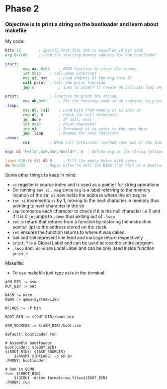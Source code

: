 # Phase 2

### Objective is to print a string on the bootloader and learn about makefile 

My code:
```asm
bits 16	       ; Specify that this asm is based on 16 bit arch
org 0x7c00     ; Load the starting memory address for the bootloader

start:	
        mov ax, 0x03    ; BIOS function to clear the screen
        int 0x10	; Call BIOS interrupt
        mov si, msg     ; Load address of the msg into SI
        call print	; Call the print function
        jmp $           ; Jump to itself to create an infinite loop and keep the bootloader running

print:	      		; Function to print the string
        mov ah,0x0e   	; Set the function code in ah register to print
.loop:
        mov al, [si]  	; Load byte from memory at si into al
    	cmp al, 0     	; Check for null terminator
    	je .done      	; If null, exit
    	int 0x10      	; Print character
    	inc si        	; Increment si to point to the next byte
    	jmp .loop     	; Repeat for next character
.done:
        ret	      	; When null terminator reached come out of the function

msg: db "Hello",0aH,0dH,"World!", 0  ; Define msg as the string followed by the null byte for terminating 

times 510-($-$$) db 0	  ; Fill the empty bytes with zeros
dw 0xaa55		  ; Magic bytes to tell the BIOS that this is a bootloader
```

Some other things to keep in mind:
- `si` register is source index and is used as a pointer for string operations
- On running `mov si, msg` since `msg` is a label referring to the memory location of the str, `si` now holds the address where the str begins
- `inc si` increments `si` by 1, moving to the next character in memory thus pointing to next character in the str
- `cmp` compares each character to check if it is the null character i.e 0 and if it is 0 `je` jumps to `.done` thus exiting out of `.loop`
- `ret` is return that returns from a function by restoring the instruction pointer (ip) to the address stored on the stack
- `ret` ensures the function returns to where it was called
- `OaH` and `0dH` represent line feed and carriage return respectively
- `print_f` is a Global Label	and can be used across the entire program	
- `.loop` and `.done` are Local Label and can be only used inside function `print_f`

Makefile:

- To use makefile just type `make` in the terminal

```make
ASM_DIR := asm
OUT_DIR := out

NASM := nasm
QEMU := qemu-system-i386

NFLAGS := -f bin

BOOT_BIN := $(OUT_DIR)/boot.bin

ASM_SOURCES := $(ASM_DIR)/boot.asm

default: bootloader run

# Assemble bootloader
bootloader: $(BOOT_BIN)
$(BOOT_BIN): $(ASM_SOURCES)
	$(NASM) $(NFLAGS) -o $@ $<
.PHONY: bootloader

# Run in QEMU
run: $(BOOT_BIN)
	$(QEMU) -drive format=raw,file=$(BOOT_BIN)
.PHONY: run
```
